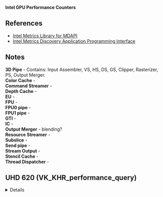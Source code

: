 **Intel GPU Performance Counters**

## References

* [Intel Metrics Library for MDAPI](https://github.com/intel/metrics-library)
* [Intel Metrics Discovery Application Programming Interface](https://github.com/intel/metrics-discovery)


## Notes

**3D Pipe** - Contains: Input Assembler, VS, HS, DS, GS, Clipper, Rasterizer, PS, Output Merger.<br/>
**Color Cache** - <br/>
**Command Streamer** - <br/>
**Depth Cache** - <br/>
**EU** -<br/>
**FPU** -<br/>
**FPU0 pipe** -<br/>
**FPU1 pipe** -<br/>
**GTI** -<br/>
**IC** - <br/>
**Output Merger** - blending?<br/>
**Resource Streamer** - <br/>
**Subslice** -<br/>
**Send pipe** -<br/>
**Stream Output** - <br/>
**Stencil Cache** - <br/>
**Thread Dispatcher** - <br/>

## UHD 620 (VK_KHR_performance_query)

<details>

| name | category | description |
|---|---|---|
| GpuTime | GPU | Time elapsed on the GPU during the measurement. |
| GpuCoreClocks | GPU | The total number of GPU core clocks elapsed during the measurement. |
| AvgGpuCoreFrequencyMHz | GPU | Average GPU Core Frequency in the measurement. |
| VsThreads | EU Array/Vertex Shader | The total number of vertex shader hardware threads dispatched. |
| HsThreads | EU Array/Hull Shader | The total number of hull shader hardware threads dispatched. |
| DsThreads | EU Array/Domain Shader | The total number of domain shader hardware threads dispatched. |
| GsThreads | EU Array/Geometry Shader | The total number of geometry shader hardware threads dispatched. |
| PsThreads | EU Array/Pixel Shader | The total number of pixel shader hardware threads dispatched. |
| CsThreads | EU Array/Compute Shader | The total number of compute shader hardware threads dispatched. |
| GpuBusy | GPU | The percentage of time in which the GPU has been processing GPU commands. |
| EuActive | EU Array | The percentage of time in which the Execution Units were actively processing. |
| EuStall | EU Array | The percentage of time in which the Execution Units were stalled. |
| EuFpuBothActive | EU Array/Pipes | The percentage of time in which both EU FPU pipelines were actively processing. |
| VsFpu0Active | EU Array/Vertex Shader | The percentage of time in which EU FPU0 pipeline was actively processing a vertex shader instruction. |
| VsFpu1Active | EU Array/Vertex Shader | The percentage of time in which EU FPU1 pipeline was actively processing a vertex shader instruction. |
| VsSendActive | EU Array/Vertex Shader | The percentage of time in which EU send pipeline was actively processing a vertex shader instruction. |
| PsFpu0Active | EU Array/Pixel Shader | The percentage of time in which EU FPU0 pipeline was actively processing a pixel shader instruction. |
| PsFpu1Active | EU Array/Pixel Shader | The percentage of time in which EU FPU1 pipeline was actively processing a pixel shader instruction. |
| PsSendActive | EU Array/Pixel Shader | The percentage of time in which EU send pipeline was actively processing a pixel shader instruction. |
| PsEuBothFpuActive | 3D Pipe/Pixel Shader | The percentage of time in which pixel shaders were processed actively on the both FPUs. |
| Sampler0Busy | Sampler | The percentage of time in which Sampler 0 has been processing EU requests. |
| Sampler1Busy | Sampler | The percentage of time in which Sampler 1 has been processing EU requests. |
| SamplersBusy | Sampler | The percentage of time in which samplers have been processing EU requests. |
| Sampler0Bottleneck | Sampler | The percentage of time in which Sampler 0 has been slowing down the pipe when processing EU requests. |
| Sampler1Bottleneck | Sampler | The percentage of time in which Sampler 1 has been slowing down the pipe when processing EU requests. |
| RasterizedPixels | 3D Pipe/Rasterizer | The total number of rasterized pixels. |
| HiDepthTestFails | 3D Pipe/Rasterizer/Hi-Depth Test | The total number of pixels dropped on early hierarchical depth test. |
| EarlyDepthTestFails | 3D Pipe/Rasterizer/Early Depth Test | The total number of pixels dropped on early depth test. |
| SamplesKilledInPs | 3D Pipe/Pixel Shader | The total number of samples or pixels dropped in pixel shaders. |
| PixelsFailingPostPsTests | 3D Pipe/Output Merger | The total number of pixels dropped on post-PS alpha, stencil, or depth tests. |
| SamplesWritten | 3D Pipe/Output Merger | The total number of samples or pixels written to all render targets. |
| SamplesBlended | 3D Pipe/Output Merger | The total number of blended samples or pixels written to all render targets. |
| SamplerTexels | Sampler/Sampler Input | The total number of texels seen on input (with 2x2 accuracy) in all sampler units. |
| SamplerTexelMisses | Sampler/Sampler Cache | The total number of texels lookups (with 2x2 accuracy) that missed L1 sampler cache. |
| SamplerL1Misses | Sampler/Sampler Cache | The total number of sampler cache misses in all LODs in all sampler units. |
| SlmBytesRead | L3/Data Port/SLM | The total number of GPU memory bytes read from shared local memory. |
| SlmBytesWritten | L3/Data Port/SLM | The total number of GPU memory bytes written into shared local memory. |
| ShaderMemoryAccesses | L3/Data Port | The total number of shader memory accesses to L3. |
| ShaderAtomics | L3/Data Port/Atomics | The total number of shader atomic memory accesses. |
| L3Lookups | L3/TAG | The total number of L3 cache lookup accesses w/o IC. |
| L3Misses | L3/TAG | The total number of L3 misses. |
| L3SamplerThroughput | L3/Sampler | The total number of GPU memory bytes transferred between samplers and L3 caches. |
| L3ShaderThroughput | L3/Data Port | The total number of GPU memory bytes transferred between shaders and L3 caches w/o URB. |
| ShaderBarriers | EU Array/Barrier | The total number of shader barrier messages. |
| GtiVfThroughput | GTI/3D Pipe | The total number of GPU memory bytes transferred between 3D Pipeline (Command Dispatch, Input Assembly and Stream Output) and GTI. |
| GtiDepthThroughput | GTI/Depth Cache | The total number of GPU memory bytes transferred between depth caches and GTI. |
| GtiRccThroughput | GTI/Color Cache | The total number of GPU memory bytes transferred between render color caches and GTI. |
| GtiL3Throughput | GTI/L3 | The total number of GPU memory bytes transferred between L3 caches and GTI. |
| GtiHdcLookupsThroughput | GTI/L3 | The total number of GPU memory bytes transferred between GTI and HDC, when HDC is doing TLB lookups. |
| GtiReadThroughput | GTI | The total number of GPU memory bytes read from GTI. |
| GtiWriteThroughput | GTI | The total number of GPU memory bytes written to GTI. |
| SamplerBottleneck | Sampler | The percentage of time in which samplers have been slowing down the pipe when processing EU requests. |
| Fpu0Active | EU Array/Pipes | The percentage of time in which EU FPU0 pipeline was actively processing. |
| Fpu1Active | EU Array/Pipes | The percentage of time in which EU FPU1 pipeline was actively processing. |
| EuAvgIpcRate | EU Array | The average rate of IPC calculated for 2 FPU pipelines. |
| EuSendActive | EU Array/Pipes | The percentage of time in which EU send pipeline was actively processing. |
| EuThreadOccupancy | EU Array | The percentage of time in which hardware threads occupied EUs. |
| TypedBytesRead | L3/Data Port | The total number of typed memory bytes read via Data Port. |
| TypedBytesWritten | L3/Data Port | The total number of untyped memory bytes written via Data Port. |
| UntypedBytesRead | L3/Data Port | The total number of typed memory bytes read via Data Port. |
| UntypedBytesWritten | L3/Data Port | The total number of untyped memory bytes written via Data Port. |
| VfBottleneck | 3D Pipe/Input Assembler | The percentage of time in which vertex fetch pipeline stage was slowing down the 3D pipeline. |
| VsBottleneck | 3D Pipe/Vertex Shader | The percentage of time in which vertex shader pipeline stage was slowing down the 3D pipeline. |
| HsBottleneck | 3D Pipe/Hull Shader | The percentage of time in which hull shader pipeline stage was slowing down the 3D pipeline. |
| DsBottleneck | 3D Pipe/Domain Shader | The percentage of time in which domain shader pipeline stage was slowing down the 3D pipeline. |
| GsBottleneck | 3D Pipe/Geometry Shader | The percentage of time in which geometry shader pipeline stage was slowing down the 3D pipeline. |
| SoBottleneck | 3D Pipe/Stream Output | The percentage of time in which stream output pipeline stage was slowing down the 3D pipeline. |
| ClBottleneck | 3D Pipe/Clipper | The percentage of time in which clipper pipeline stage was slowing down the 3D pipeline. |
| SfBottleneck | 3D Pipe/Rasterizer/Strip-Fans | The percentage of time in which strip-fans pipeline stage was slowing down the 3D pipeline. |
| HiDepthBottleneck | 3D Pipe/Rasterizer/Hi-Depth Test | The percentage of time in which early hierarchical depth test pipeline stage was slowing down the 3D pipeline. |
| EarlyDepthBottleneck | 3D Pipe/Rasterizer/Early Depth Test | The percentage of time in which early depth test pipeline stage was slowing down the 3D pipeline. |
| BcBottleneck | 3D Pipe/Rasterizer/Barycentric Calc | The percentage of time in which barycentric coordinates calculation pipeline stage was slowing down the 3D pipeline. |
| HsStall | 3D Pipe/Hull Shader | The percentage of time in which hull stall pipeline stage was stalled. |
| DsStall | 3D Pipe/Domain Shader | The percentage of time in which domain shader pipeline stage was stalled. |
| SoStall | 3D Pipe/Stream Output | The percentage of time in which stream-output pipeline stage was stalled. |
| ClStall | 3D Pipe/Clipper | The percentage of time in which clipper pipeline stage was stalled. |
| SfStall | 3D Pipe/Rasterizer/Strip-Fans | The percentage of time in which strip-fans pipeline stage was stalled. |
| GtiCmdStreamerMemoryReads | GTI/3D Pipe/Command Streamer | The total number of GTI memory reads from Command Streamer. |
| GtiRsMemoryReads | GTI/3D Pipe/Resource Streamer | The total number of GTI memory reads from Resource Streamer. |
| GtiVfMemoryReads | GTI/3D Pipe/Vertex Fetch | The total number of GTI memory reads from Vertex Fetch. |
| GtiRccMemoryReads | GTI/Color Cache | The total number of GTI memory reads from Render Color Cache (Render Color Cache misses). |
| GtiMscMemoryReads | GTI/Color Cache | The total number of GTI memory reads from Multisampling Color Cache (Multisampling Color Cache misses). |
| GtiHizMemoryReads | GTI/Depth Cache | The total number of GTI memory reads from Hierarchical Depth Cache (Hi-Depth Cache misses). |
| GtiStcMemoryReads | GTI/Depth Cache | The total number of GTI memory reads from Stencil Cache (Stencil Cache misses). |
| GtiRczMemoryReads | GTI/Depth Cache | The total number of GTI memory reads from Render Depth Cache (Render Depth Cache misses). |
| GtiMemoryReads | GTI | The total number of GTI memory reads. |
| GtiL3Bank0Reads | GTI/L3 | The total number of GTI memory reads from L3 Bank 0 (L3 Cache misses). |
| GtiL3Bank1Reads | GTI/L3 | The total number of GTI memory reads from L3 Bank 1 (L3 Cache misses). |
| GtiL3Bank2Reads | GTI/L3 | The total number of GTI memory reads from L3 Bank 2 (L3 Cache misses). |
| GtiL3Bank3Reads | GTI/L3 | The total number of GTI memory reads from L3 Bank 3 (L3 Cache misses). |
| GtiL3Reads | GTI/L3 | The total number of GTI memory reads from L3 (L3 Cache misses). |
| GtiRingAccesses | GTI | The total number of all accesses from GTI to the ring. |
| GtiCmdStreamerMemoryWrites | GTI/3D Pipe/Command Streamer | The total number of GTI memory writes from Command Streamer. |
| GtiSoMemoryWrites | GTI/3D Pipe/Stream Output | The total number of GTI memory writes from Stream Output. |
| GtiRccMemoryWrites | GTI/Color Cache | The total number of GTI memory writes from Render Color Cache (Render Color Cache invalidations). |
| GtiMscMemoryWrites | GTI/Color Cache | The total number of GTI memory writes from Multisampling Color Cache (Multisampling Color Cache invalidations). |
| GtiHizMemoryWrites | GTI/Depth Cache | The total number of GTI memory writes from Hierarchical Depth Cache. |
| GtiStcMemoryWrites | GTI/Depth Cache | The total number of GTI memory writes from Stencil Cache. |
| GtiRczMemoryWrites | GTI/Depth Cache | The total number of GTI memory writes from Render Depth Cache. |
| GtiMemoryWrites | GTI | The total number of GTI memory writes. |
| GtiL3Bank0Writes | GTI/L3 | The total number of GTI memory writes from L3 Bank 0 (L3 Bank 0 invalidations). |
| GtiL3Bank1Writes | GTI/L3 | The total number of GTI memory writes from L3 Bank 1 (L3 Bank 1 invalidations). |
| GtiL3Bank2Writes | GTI/L3 | The total number of GTI memory writes from L3 Bank 2 (L3 Bank 2 invalidations). |
| GtiL3Bank3Writes | GTI/L3 | The total number of GTI memory writes from L3 Bank 3 (L3 Bank 3 invalidations). |
| GtiL3Writes | GTI/L3 | The total number of GTI memory writes from L3 (L3 invalidations). |
| EuUntypedReads0 | L3/Data Port | The subslice 0 EU Untyped Reads subslice 0. |
| EuTypedReads0 | L3/Data Port | The subslice 0 EU Typed Reads subslice 0. |
| EuUntypedWrites0 | L3/Data Port | The subslice 0 EU Untyped Writes subslice 0. |
| EuTypedWrites0 | L3/Data Port | The subslice 0 EU Typed Writes subslice 0. |
| EuUntypedAtomics0 | L3/Data Port | The subslice 0 EU Untyped Atomics subslice 0. |
| EuTypedAtomics0 | L3/Data Port | The subslice 0 EU Typed Atomics subslice 0. |
| EuA64UntypedReads0 | L3/Data Port | The subslice 0 EU A64 Untyped Reads subslice 0. |
| EuA64UntypedWrites0 | L3/Data Port | The subslice 0 EU A64 Untyped Writes subslice 0. |
| TypedReads0 | L3/Data Port | The subslice 0 typed reads. |
| TypedWrites0 | L3/Data Port | The subslice 0 typed writes. |
| UntypedReads0 | L3/Data Port | The subslice 0 untyped reads (including SLM reads). |
| UntypedWrites0 | L3/Data Port | The subslice 0 untyped writes (including SLM writes). |
| TypedAtomics0 | L3/Data Port | The subslice 0 typed atomics. |
| TypedReadsPerCacheLine | L3/Data Port | The ratio of EU typed read requests to L3 cache line reads. |
| TypedWritesPerCacheLine | L3/Data Port | The ratio of EU typed write requests to L3 cache line writes. |
| UntypedReadsPerCacheLine | L3/Data Port | The ratio of EU untyped read requests to L3 cache line reads. |
| UntypedWritesPerCacheLine | L3/Data Port | The ratio of EU untyped write requests to L3 cache line writes. |
| TypedAtomicsPerCacheLine | L3/Data Port | The ratio of EU typed atomics requests to L3 cache line writes. |
| EuHybridFpu0Instruction | EU Array/Pipes/Instructions | The percentage of time in which execution units were actively processing hybrid instructions on FPU0. |
| EuHybridFpu1Instruction | EU Array/Pipes/Instructions | The percentage of time in which execution units were actively processing hybrid instructions on FPU1. |
| EuTernaryFpu0Instruction | EU Array/Pipes/Instructions | The percentage of time in which execution units were actively processing ternary instructions on FPU0. |
| EuTernaryFpu1Instruction | EU Array/Pipes/Instructions | The percentage of time in which execution units were actively processing ternary instructions on FPU1. |
| EuBinaryFpu0Instruction | EU Array/Pipes/Instructions | The percentage of time in which execution units were actively processing binary instructions on FPU0. |
| EuBinaryFpu1Instruction | EU Array/Pipes/Instructions | The percentage of time in which execution units were actively processing binary instructions on FPU1. |
| EuMoveFpu0Instruction | EU Array/Pipes/Instructions | The percentage of time in which execution units were actively processing move instructions on FPU0. |
| EuMoveFpu1Instruction | EU Array/Pipes/Instructions | The percentage of time in which execution units were actively processing move instructions on FPU1. |
| SamplerAccesses | Sampler | The total number of messages send to samplers. |
| L3Accesses | L3 | The total number of L3 accesses from all entities. |
| L3ShaderLookups | L3/TAG | The total number of L3 cache lookup accesses w/o IC. |
| L3TotalThroughput | L3 | The total number of GPU memory bytes transferred via L3. |
| L3Bank00Accesses | L3 | The total number of accesses to L3 Bank 00. |
| L3Bank01Accesses | L3 | The total number of accesses to L3 Bank 01. |
| L3Bank02Accesses | L3 | The total number of accesses to L3 Bank 02. |
| L3Bank03Accesses | L3 | The total number of accesses to L3 Bank 03. |
| L3Bank00IcAccesses | L3/IC | The total number of accesses to L3 Bank 00 from IC cache. |
| L3Bank00IcHits | L3/IC | The total number of hits in L3 Bank 00 from IC cache. |
| PolyDataReady | GPU/3D Pipe/Strip-Fans | The percentage of time in which geometry pipeline output is ready |
| NonSamplerShader00AccessStalledOnL3 | GPU/Data Port | Percentage of time when HDC has messges to L3, but it's stalled due to lack of credits (s0.ss0) |
| NonSamplerShader01AccessStalledOnL3 | GPU/Data Port | Percentage of time when HDC has messges to L3, but it's stalled due to lack of credits (s0.ss1) |
| NonSamplerShader02AccessStalledOnL3 | GPU/Data Port | Percentage of time when HDC has messges to L3, but it's stalled due to lack of credits (s0.ss2) |
| GTRequestQueueFull | GTI | The percentage of time when SQ is filled above a threshold (usually 48 entries) |
| L30Bank0Stalled | GTI/L3 | The percentage of time in which slice0 L3 bank0 is stalled |
| L30Bank1Stalled | GTI/L3 | The percentage of time in which slice0 L3 bank1 is stalled |
| L30Bank1Active | GTI/L3 | The percentage of time in which slice0 L3 bank1 is active |
| L30Bank0Active | GTI/L3 | The percentage of time in which slice0 L3 bank0 is active |
| L30Bank2Stalled | GTI/L3 | The percentage of time in which slice0 L3 bank2 is stalled |
| L30Bank2Active | GTI/L3 | The percentage of time in which slice0 L3 bank2 is active |
| L30Bank3Stalled | GTI/L3 | The percentage of time in which slice0 L3 bank3 is stalled |
| L30Bank3Active | GTI/L3 | The percentage of time in which slice0 L3 bank3 is active |
| PixelData0Ready | GPU/Rasterizer/Early Depth Test | The percentage of time in which slice0 post-EarlyZ pixel data is ready (after early Z tests have been applied) |
| Rasterizer0InputAvailable | GPU/Rasterizer | The percentage of time in which slice0 rasterizer input is available |
| PSOutput0Available | GPU/3D Pipe | The percentage of time in which slice0 PS output is available |
| PixelValues0Ready | GPU/3D Pipe | The percentage of time in which slice0 pixel values are ready |
| Rasterizer0OutputReady | GPU/Rasterizer | The percentage of time in which slice0 rasterizer output is ready |
| Sampler01InputAvailable | GPU/Sampler | The percentage of time in which slice0 subslice1 sampler input is available |
| Sampler02InputAvailable | GPU/Sampler | The percentage of time in which slice0 subslice2 sampler input is available |
| Sampler00InputAvailable | GPU/Sampler | The percentage of time in which slice0 subslice0 sampler input is available |
| Sampler02OutputReady | GPU/Sampler | The percentage of time in which slice0 subslice2 sampler output is ready |
| Sampler00OutputReady | GPU/Sampler | The percentage of time in which slice0 subslice0 sampler output is ready |
| Sampler01OutputReady | GPU/Sampler | The percentage of time in which slice0 subslice1 sampler output is ready |
| NonPSThread01ReadyForDispatch | GPU/Thread Dispatcher | The percentage of time in which non-PS thread is ready for dispatch on slice0 subslice1 thread dispatcher |
| PSThread00ReadyForDispatch | GPU/Thread Dispatcher | The percentage of time in which PS thread is ready for dispatch on slice0 subslice0 thread dispatcher |
| NonPSThread00ReadyForDispatch | GPU/Thread Dispatcher | The percentage of time in which non-PS thread is ready for dispatch on slice0 subslice0 thread dispatcher |
| PSThread02ReadyForDispatch | GPU/Thread Dispatcher | The percentage of time in which PS thread is ready for dispatch on slice0 subslice2 thread dispatcher |
| NonPSThread02ReadyForDispatch | GPU/Thread Dispatcher | The percentage of time in which non-PS thread is ready for dispatch on slice0 subslice2 thread dispatcher |
| PSThread01ReadyForDispatch | GPU/Thread Dispatcher | The percentage of time in which PS thread is ready for dispatch on slice0 subslice1 thread dispatcher |
| ThreadHeader01ReadyPort0 | GPU/Thread Dispatcher | The percentage of time in which thread header is ready on slice0 subslice1 thread dispatcher port 0 |
| ThreadHeader00ReadyPort1 | GPU/Thread Dispatcher | The percentage of time in which thread header is ready on slice0 subslice0 thread dispatcher port 1 |
| ThreadHeader00ReadyPort0 | GPU/Thread Dispatcher | The percentage of time in which thread header is ready on slice0 subslice0 thread dispatcher port 0 |
| ThreadHeader02ReadyPort1 | GPU/Thread Dispatcher | The percentage of time in which thread header is ready on slice0 subslice2 thread dispatcher port 1 |
| ThreadHeader02ReadyPort0 | GPU/Thread Dispatcher | The percentage of time in which thread header is ready on slice0 subslice2 thread dispatcher port 0 |
| ThreadHeader01ReadyPort1 | GPU/Thread Dispatcher | The percentage of time in which thread header is ready on slice0 subslice1 thread dispatcher port 1 |
| Fpu1ActiveAdjusted | EU Array/Pipes | The percentage of time in which EU FPU1 pipeline was actively processing including Extended Math processing |
| RenderBusy | GPU | The percentage of time when render command streamer was busy. |
| Vdbox0Busy | GPU | The percentage of time when Vdbox0 command streamer was busy. |
| VeboxBusy | GPU | The percentage of time when vebox command streamer was busy. |
| BlitterBusy | GPU | The percentage of time when blitter command streamer was busy. |
| AnyRingBusy | GPU | The percentage of time when any command streamer was busy. |
| StcPMAStall | GPU/Stencil Cache | Percentage of time when stencil cache line and an overlapping pixel are causing stalls |
| CsFpu0Active | EU Array | The percentage of time in which EU FPU0 pipeline was actively processing a compute shader instruction. |
| CsFpu1Active | EU Array | The percentage of time in which EU FPU1 pipeline was actively processing a compute shader instruction. |


</details>
